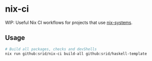# nix-ci
WIP: Useful Nix CI workflows for projects that use [nix-systems](https://github.com/nix-systems/nix-systems).

## Usage

```sh
# Build all packages, checks and devShells
nix run github:srid/nix-ci build-all github:srid/haskell-template
```
